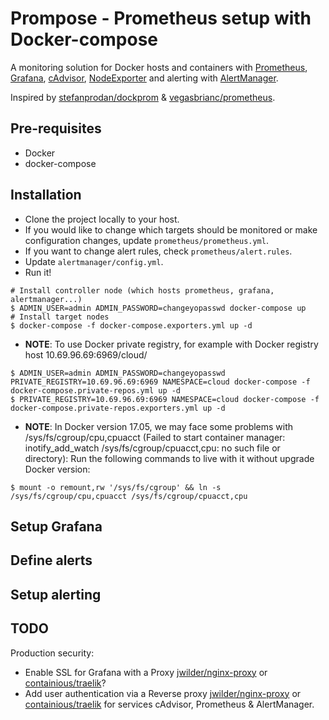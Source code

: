 # Prompose - Prometheus setup with Docker-compose

A monitoring solution for Docker hosts and containers with [Prometheus](https://prometheus.io/), [Grafana](http://grafana.org/), [cAdvisor](https://github.com/google/cadvisor), 
[NodeExporter](https://github.com/prometheus/node_exporter) and alerting with [AlertManager](https://github.com/prometheus/alertmanager).

Inspired by [stefanprodan/dockprom](https://github.com/stefanprodan/dockprom) & [vegasbrianc/prometheus](https://github.com/vegasbrianc/prometheus).

## Pre-requisites

* Docker
* docker-compose

## Installation

* Clone the project locally to your host.
* If you would like to change which targets should be monitored or make configuration changes, update `prometheus/prometheus.yml`.
* If you want to change alert rules, check `prometheus/alert.rules`.
* Update `alertmanager/config.yml`.
* Run it!

```
# Install controller node (which hosts prometheus, grafana, alertmanager...)
$ ADMIN_USER=admin ADMIN_PASSWORD=changeyopasswd docker-compose up
# Install target nodes
$ docker-compose -f docker-compose.exporters.yml up -d
```

* **NOTE**: To use Docker private registry, for example with Docker registry host 10.69.96.69:6969/cloud/

```
$ ADMIN_USER=admin ADMIN_PASSWORD=changeyopasswd PRIVATE_REGISTRY=10.69.96.69:6969 NAMESPACE=cloud docker-compose -f docker-compose.private-repos.yml up -d
$ PRIVATE_REGISTRY=10.69.96.69:6969 NAMESPACE=cloud docker-compose -f docker-compose.private-repos.exporters.yml up -d
```
* **NOTE**: In Docker version 17.05, we may face some problems with /sys/fs/cgroup/cpu,cpuacct (Failed to start container manager: inotify_add_watch /sys/fs/cgroup/cpuacct,cpu: no such file or directory): Run the following commands to live with it without upgrade Docker version:

```
$ mount -o remount,rw '/sys/fs/cgroup' && ln -s /sys/fs/cgroup/cpu,cpuacct /sys/fs/cgroup/cpuacct,cpu
```

## Setup Grafana

## Define alerts

## Setup alerting

## TODO

Production security:
* Enable SSL for Grafana with a Proxy [jwilder/nginx-proxy](https://hub.docker.com/r/jwilder/nginx-proxy/) or [containious/traelik](https://github.com/containous/traefik)?
* Add user authentication via a  Reverse proxy [jwilder/nginx-proxy](https://hub.docker.com/r/jwilder/nginx-proxy/) or [containious/traelik](https://github.com/containous/traefik) for services cAdvisor, Prometheus & AlertManager.
